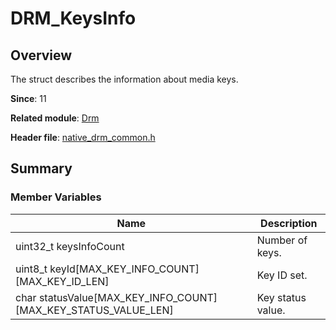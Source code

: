 # DRM_KeysInfo

## Overview

The struct describes the information about media keys.

**Since**: 11

**Related module**: [Drm](capi-drm.md)

**Header file**: [native_drm_common.h](capi-native-drm-common-h.md)

## Summary

### Member Variables

| Name| Description|
| -- | -- |
| uint32_t keysInfoCount | Number of keys.|
| uint8_t keyId[MAX_KEY_INFO_COUNT][MAX_KEY_ID_LEN] | Key ID set.|
| char statusValue[MAX_KEY_INFO_COUNT][MAX_KEY_STATUS_VALUE_LEN] | Key status value.|
